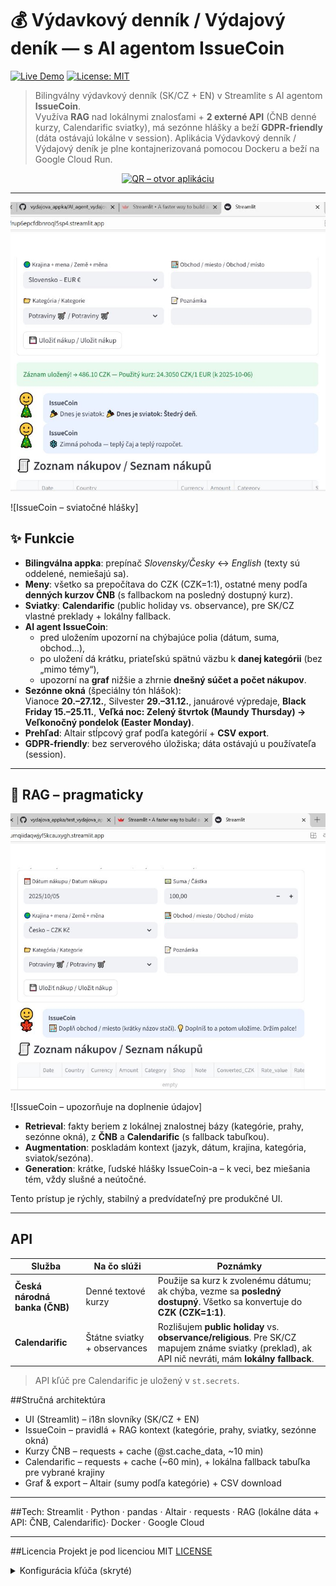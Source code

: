 # 💰 Výdavkový denník / Výdajový deník — s AI agentom IssueCoin

[![Live Demo](https://img.shields.io/badge/Live%20Demo-Google%20Cloud%20Run-blue)](https://vydajova-appka-84817292369.europe-central2.run.app/)
[![License: MIT](https://img.shields.io/badge/License-MIT-yellow.svg)](./LICENSE)

> Bilingválny výdavkový denník (SK/CZ + EN) v Streamlite s AI agentom **IssueCoin**.  
> Využíva **RAG** nad lokálnymi znalosťami + **2 externé API** (ČNB denné kurzy, Calendarific sviatky), má sezónne hlášky a beží **GDPR-friendly** (dáta ostávajú lokálne v session). Aplikácia Výdavkový denník / Výdajový deník je plne kontajnerizovaná pomocou Dockeru a beží na Google Cloud Run.

<p align="center">
  <a href="https://vydajova-appka-84817292369.europe-central2.run.app/">
    <img
      src="https://api.qrserver.com/v1/create-qr-code/?size=220x220&data=https%3A%2F%2Fvydajova-appka-84817292369.europe-central2.run.app%2F"
      alt="QR – otvor aplikáciu"
      width="220" height="220"
    />
  </a>
</p>

---

![IssueCoin – sviatočné hlášky a úspešné uloženie záznamu](obrazky_vytah_appka/spravny_obrazek1.JPG)

![IssueCoin – sviatočné hlášky]


## ✨ Funkcie

- **Bilingválna appka**: prepínač *Slovensky/Česky* ↔ *English* (texty sú oddelené, nemiešajú sa).
- **Meny**: všetko sa prepočítava do CZK (CZK=1:1), ostatné meny podľa **denných kurzov ČNB** (s fallbackom na posledný dostupný kurz).
- **Sviatky**: **Calendarific** (public holiday vs. observance), pre SK/CZ vlastné preklady + lokálny fallback.
- **AI agent IssueCoin**:
  - pred uložením upozorní na chýbajúce polia (dátum, suma, obchod…),
  - po uložení dá krátku, priateľskú spätnú väzbu k **danej kategórii** (bez „mimo témy“),
  - upozorní na **graf** nižšie a zhrnie **dnešný súčet a počet nákupov**.
- **Sezónne okná** (špeciálny tón hlášok):  
  Vianoce **20.–27.12.**, Silvester **29.–31.12.**, januárové výpredaje, **Black Friday 15.–25.11.**, **Veľká noc: Zelený štvrtok (Maundy Thursday) → Veľkonočný pondelok (Easter Monday)**.
- **Prehľad**: Altair stĺpcový graf podľa kategórií + **CSV export**.  
- **GDPR-friendly**: bez serverového úložiska; dáta ostávajú u používateľa (session).

---

## 🧠 RAG – pragmaticky


![Ako funguje RAG](obrazky_vytah_appka/RAG_obrazek1.JPG)

![IssueCoin – upozorňuje na doplnenie údajov]

- **Retrieval**: fakty beriem z lokálnej znalostnej bázy (kategórie, prahy, sezónne okná), z **ČNB** a **Calendarific** (s fallback tabuľkou).
- **Augmentation**: poskladám kontext (jazyk, dátum, krajina, kategória, sviatok/sezóna).
- **Generation**: krátke, ľudské hlášky IssueCoin-a – k veci, bez miešania tém, vždy slušné a neútočné.

Tento prístup je rýchly, stabilný a predvídateľný pre produkčné UI.

---
## API

| Služba | Na čo slúži | Poznámky |
|---|---|---|
| **Česká národná banka (ČNB)** | Denné textové kurzy | Použije sa kurz k zvolenému dátumu; ak chýba, vezme sa **posledný dostupný**. Všetko sa konvertuje do **CZK (CZK=1:1)**. |
| **Calendarific** | Štátne sviatky + observances | Rozlišujem **public holiday** vs. **observance/religious**. Pre SK/CZ mapujem známe sviatky (preklad), ak API nič nevráti, mám **lokálny fallback**. |

> API kľúč pre Calendarific je uložený v `st.secrets`.
> 
##Stručná architektúra

- UI (Streamlit) – i18n slovníky (SK/CZ + EN)
- IssueCoin – pravidlá + RAG kontext (kategórie, prahy, sviatky, sezónne okná)
- Kurzy ČNB – requests + cache (@st.cache_data, ~10 min)
- Calendarific – requests + cache (~60 min), + lokálna fallback tabuľka pre vybrané krajiny
- Graf & export – Altair (sumy podľa kategórie) + CSV download

---
##Tech: Streamlit · Python · pandas · Altair · requests · RAG (lokálne dáta + API: ČNB, Calendarific)· Docker · Google Cloud

---
##Licencia
Projekt je pod licenciou MIT [LICENSE](LICENSE)
<details>
<summary>Konfigurácia kľúča (skryté)</summary>

```toml
# .streamlit/secrets.toml
CAL_API_KEY = "tvoj_calendarific_api_key"

---
##☁️ Docker & Google Cloud Deployment

Aplikácia Výdavkový denník / Výdajový deník je plne kontajnerizovaná pomocou Dockeru a beží na Google Cloud Run.
Nižšie je postup, ako bola zabalená a nasadená 

🐳 1️⃣ Vytvorenie Docker image

*V koreňovom adresári projektu je súbor Dockerfile*:
FROM python:3.11-slim

WORKDIR /app

COPY requirements.txt .
RUN pip install -r requirements.txt

COPY . .

EXPOSE 8080

CMD ["streamlit", "run", "test_vydajova_appka_app.py", "--server.port=8080", "--server.address=0.0.0.0"]


*Build Docker image lokálne*:
docker build -t vydajova_appka .
*Spustenie kontajnera*:
docker run -p 8501:8080 vydajova_appka
*Aplikácia bude dostupná na*:
http://0.0.0.0:8080

☁️ 2️⃣ Nasadenie na Google Cloud Run
a) Nahratie image do Google Container Registry
gcloud builds submit --tag gcr.io/PROJECT_ID/vydajova_appka
(nahrať svoj Docker image do cloudu)

b) Spustenie služby na Cloud Run
gcloud run deploy vydajova-appka \
  --image gcr.io/PROJECT_ID/vydajova_appka \
  --platform managed \
  --region europe-central2 \
  --allow-unauthenticated

Google Cloud automaticky:
vytvorí serverless inštanciu kontajnera,
priradí HTTPS adresu,
škáluje podľa dopytu (platíš len, keď appka beží)

🧰 Použité služby
| Komponent                           | Účel                        | Poznámka                       |
| ----------------------------------- | --------------------------- | ------------------------------ |
| **Docker**                          | Kontajnerizácia aplikácie   | Izolované, prenosné prostredie |
| **Google Cloud Build**              | Build Docker image v cloude | Vytvára a ukladá image do GCR  |
| **Google Cloud Run**                | Serverless hosting          | Automatické škálovanie, HTTPS  |
| **Google Container Registry (GCR)** | Ukladanie Docker image      | Centrálne úložisko image-ov    |


## 🖥️ Lokálne spustenie

```bash
python -m venv .venv
# Windows:
.venv\Scripts\activate
# macOS / Linux:
# source .venv/bin/activate

pip install -r requirements.txt
streamlit run test_vydajova_appka_app.py
CAL_API_KEY = "tvoj_calendarific_api_key"

